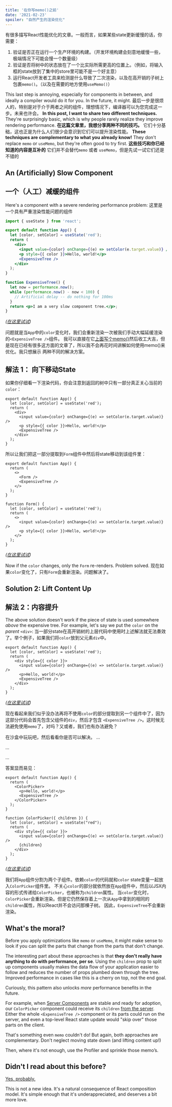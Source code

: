 ```yaml
---
title: '在你写memo()之前'
date: '2021-02-23'
spoiler: "自然产生的渲染优化"
---
```


有很多描写React性能优化的文章。一般而言，如果某些state更新缓慢的话，你需要：

1. 验证是否正在运行一个生产环境的构建。（开发环境构建会刻意地缓慢一些，极端情况下可能会慢一个数量级）
2. 验证是否将树中的状态放在了一个比实际所需更高的位置上。（例如，将输入框的state放到了集中的store里可能不是一个好主意）
3. 运行React开发者工具来检测是什么导致了二次渲染，以及在高开销的子树上包裹`memo()`。（以及在需要的地方使用`useMemo()`）



This last step is annoying, especially for components in between, and ideally a compiler would do it for you. In the future, it might.
最后一步是很烦人的，特别是对于介于两者之间的组件，理想情况下，编译器可以为您完成这一步。未来也许会。
**In this post, I want to share two different techniques.** They're surprisingly basic, which is why people rarely realize they improve rendering performance.
**在这篇文章里，我想分享两种不同的技巧。** 它们十分基础，这也正是为什么人们很少会意识到它们可以提升渲染性能。
**These techniques are complementary to what you already know!** They don't replace `memo` or `useMemo`, but they're often good to try first.
**这些技巧和你已经知道的内容是互补的** 它们并不会替代`memo` 或者 `useMemo`，但是先试一试它们还是不错的

## An (Artificially) Slow Component
## 一个（人工）减缓的组件

Here's a component with a severe rendering performance problem:
这里是一个具有严重渲染性能问题的组件

```jsx
import { useState } from 'react';

export default function App() {
  let [color, setColor] = useState('red');
  return (
    <div>
      <input value={color} onChange={(e) => setColor(e.target.value)} />
      <p style={{ color }}>Hello, world!</p>
      <ExpensiveTree />
    </div>
  );
}

function ExpensiveTree() {
  let now = performance.now();
  while (performance.now() - now < 100) {
    // Artificial delay -- do nothing for 100ms
  }
  return <p>I am a very slow component tree.</p>;
}
```


*([在这里试试](https://codesandbox.io/s/frosty-glade-m33km?file=/src/App.js:23-513))*


问题就是当`App`中的`color`变化时，我们会重新渲染一次被我们手动大幅延缓渲染的`<ExpensiveTree />`组件。
我可以直接在它[上面写个memo()](https://codesandbox.io/s/amazing-shtern-61tu4?file=/src/App.js)然后收工大吉，但是现在已经有很多这方面的文章了，所以我不会再花时间讲解如何使用memo()来优化。我只想展示
两种不同的解决方案。


## 解法 1： 向下移动State

如果你仔细看一下渲染代码，你会注意到返回的树中只有一部分真正关心当前的`color`：
```jsx{2,5-6}
export default function App() {
  let [color, setColor] = useState('red');
  return (
    <div>
      <input value={color} onChange={(e) => setColor(e.target.value)} />
      <p style={{ color }}>Hello, world!</p>
      <ExpensiveTree />
    </div>
  );
}
```

所以让我们把这一部分提取到`Form`组件中然后将state移动到该组件里：
```jsx{4,11,14,15}
export default function App() {
  return (
    <>
      <Form />
      <ExpensiveTree />
    </>
  );
}

function Form() {
  let [color, setColor] = useState('red');
  return (
    <>
      <input value={color} onChange={(e) => setColor(e.target.value)} />
      <p style={{ color }}>Hello, world!</p>
    </>
  );
}
```

*([在这里试试](https://codesandbox.io/s/billowing-wood-1tq2u?file=/src/App.js:64-380))*

Now if the `color` changes, only the `Form` re-renders. Problem solved.
现在如果`color`变化了，只有`Form`会重新渲染。问题解决了。

## Solution 2: Lift Content Up
## 解法 2：内容提升

The above solution doesn't work if the piece of state is used somewhere *above* the expensive tree. For example, let's say we put the `color` on the *parent* `<div>`:
当一部分state在高开销树的上层代码中使用时上述解法就无法奏效了。举个例子，如果我们将`color`放到父元素`div`中。
```jsx{2,4}
export default function App() {
  let [color, setColor] = useState('red');
  return (
    <div style={{ color }}>
      <input value={color} onChange={(e) => setColor(e.target.value)} />
      <p>Hello, world!</p>
      <ExpensiveTree />
    </div>
  );
}
```

*([在这里试试](https://codesandbox.io/s/bold-dust-0jbg7?file=/src/App.js:58-313))*

现在看起来我们似乎没办法再将不使用`color`的部分提取到另一个组件中了，因为这部分代码会首先包含父组件的`div`，然后才包含
`<ExpensiveTree />`。这时候无法避免使用`memo`了，对吗？又或者，我们也有办法避免？



在沙盒中玩玩吧，然后看看你是否可以解决。
...

...

...


答案显而易见：
```jsx{4,5,10,15}
export default function App() {
  return (
    <ColorPicker>
      <p>Hello, world!</p>
      <ExpensiveTree />
    </ColorPicker>
  );
}

function ColorPicker({ children }) {
  let [color, setColor] = useState("red");
  return (
    <div style={{ color }}>
      <input value={color} onChange={(e) => setColor(e.target.value)} />
      {children}
    </div>
  );
}
```

*([在这里试试](https://codesandbox.io/s/wonderful-banach-tyfr1?file=/src/App.js:58-423))*


我们将`App`组件分割为两个子组件。依赖`color`的代码就和`color` state变量一起放入`ColorPicker`组件里。
不关心`color`的部分就依然放在`App`组件中，然后以JSX内容的形式传递给`ColorPicker`，也被称为`children`属性。
当`color`变化时，`ColorPicker`会重新渲染。但是它仍然保存着上一次从`App`中拿到的相同的`children`属性，所以React并不会访问那棵子树。
因此，`ExpensiveTree`不会重新渲染。

## What's the moral?

Before you apply optimizations like `memo` or `useMemo`, it might make sense to look if you can split the parts that change from the parts that don't change.

The interesting part about these approaches is that **they don't really have anything to do with performance, per se**. Using the `children` prop to split up components usually makes the data flow of your application easier to follow and reduces the number of props plumbed down through the tree. Improved performance in cases like this is a cherry on top, not the end goal.

Curiously, this pattern also unlocks _more_ performance benefits in the future.

For example, when [Server Components](https://reactjs.org/blog/2020/12/21/data-fetching-with-react-server-components.html) are stable and ready for adoption, our `ColorPicker` component could receive its `children` [from the server](https://youtu.be/TQQPAU21ZUw?t=1314). Either the whole `<ExpensiveTree />` component or its parts could run on the server, and even a top-level React state update would "skip over" those parts on the client.

That's something even `memo` couldn't do! But again, both approaches are complementary. Don't neglect moving state down (and lifting content up!)

Then, where it's not enough, use the Profiler and sprinkle those memo’s.

## Didn't I read about this before?

[Yes, probably.](https://kentcdodds.com/blog/optimize-react-re-renders)

This is not a new idea. It's a natural consequence of React composition model. It's simple enough that it's underappreciated, and deserves a bit more love.
